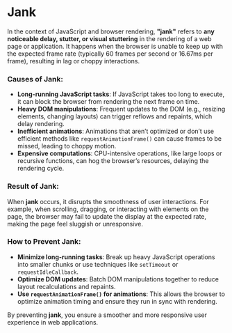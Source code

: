 # Jank

In the context of JavaScript and browser rendering, **"jank"** refers to **any noticeable delay, stutter, or visual stuttering** in the rendering of a web page or application. It happens when the browser is unable to keep up with the expected frame rate (typically 60 frames per second or 16.67ms per frame), resulting in lag or choppy interactions.

### Causes of Jank:
- **Long-running JavaScript tasks**: If JavaScript takes too long to execute, it can block the browser from rendering the next frame on time.
- **Heavy DOM manipulations**: Frequent updates to the DOM (e.g., resizing elements, changing layouts) can trigger reflows and repaints, which delay rendering.
- **Inefficient animations**: Animations that aren’t optimized or don’t use efficient methods like `requestAnimationFrame()` can cause frames to be missed, leading to choppy motion.
- **Expensive computations**: CPU-intensive operations, like large loops or recursive functions, can hog the browser’s resources, delaying the rendering cycle.

### Result of Jank:
When **jank** occurs, it disrupts the smoothness of user interactions. For example, when scrolling, dragging, or interacting with elements on the page, the browser may fail to update the display at the expected rate, making the page feel sluggish or unresponsive.

### How to Prevent Jank:
- **Minimize long-running tasks**: Break up heavy JavaScript operations into smaller chunks or use techniques like `setTimeout` or `requestIdleCallback`.
- **Optimize DOM updates**: Batch DOM manipulations together to reduce layout recalculations and repaints.
- **Use `requestAnimationFrame()` for animations**: This allows the browser to optimize animation timing and ensure they run in sync with rendering.
  
By preventing **jank**, you ensure a smoother and more responsive user experience in web applications.
